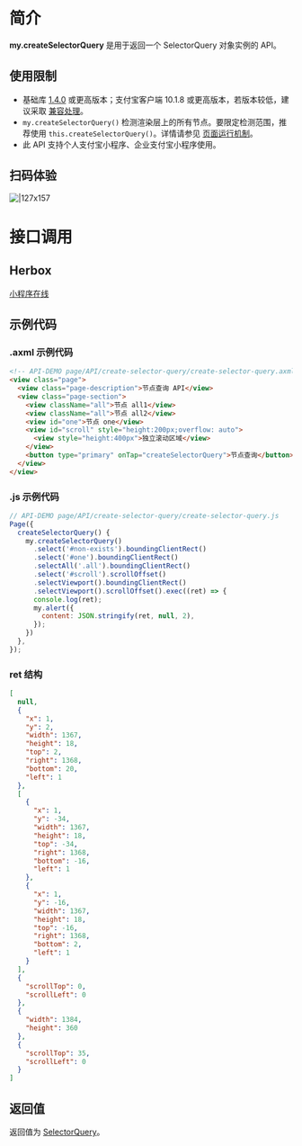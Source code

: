 
# 简介
**my.createSelectorQuery** 是用于返回一个 SelectorQuery 对象实例的 API。

## 使用限制

- 基础库 [1.4.0](https://opendocs.alipay.com/mini/framework/lib) 或更高版本；支付宝客户端  10.1.8 或更高版本，若版本较低，建议采取 [兼容处理](/mini/framework/compatibility)。
- `my.createSelectorQuery()` 检测渲染层上的所有节点。要限定检测范围，推荐使用 `this.createSelectorQuery()`。详情请参见 [页面运行机制](https://opendocs.alipay.com/mini/framework/page-detail#Page.prototype.createSelectorQuery)。
- 此 API 支持个人支付宝小程序、企业支付宝小程序使用。

## 扫码体验
![|127x157](https://gw.alipayobjects.com/zos/skylark-tools/public/files/2acd429bacf285e962c28166b6c60b82.jpeg#align=left&display=inline&height=157&margin=%5Bobject%20Object%5D&originHeight=157&originWidth=127&status=done&style=none&width=127)

# 接口调用

## Herbox
[小程序在线](https://herbox-embed.alipay.com/s/doc-create-selector-query?theme=light&previewZoom=75&chInfo=openhome-doc) 

## 示例代码

### .axml 示例代码
```html
<!-- API-DEMO page/API/create-selector-query/create-selector-query.axml-->
<view class="page">
  <view class="page-description">节点查询 API</view>
  <view class="page-section">
    <view className="all">节点 all1</view>
    <view className="all">节点 all2</view>
    <view id="one">节点 one</view>
    <view id="scroll" style="height:200px;overflow: auto">
      <view style="height:400px">独立滚动区域</view>
    </view>
    <button type="primary" onTap="createSelectorQuery">节点查询</button>
  </view>
</view>
```

### .js 示例代码
```javascript
// API-DEMO page/API/create-selector-query/create-selector-query.js
Page({
  createSelectorQuery() {
    my.createSelectorQuery()
      .select('#non-exists').boundingClientRect()
      .select('#one').boundingClientRect()
      .selectAll('.all').boundingClientRect()
      .select('#scroll').scrollOffset()
      .selectViewport().boundingClientRect()
      .selectViewport().scrollOffset().exec((ret) => {
      console.log(ret);
      my.alert({
        content: JSON.stringify(ret, null, 2),
      });
    })
  },
});
```

### ret 结构
```json
[
  null,
  {
    "x": 1,
    "y": 2,
    "width": 1367,
    "height": 18,
    "top": 2,
    "right": 1368,
    "bottom": 20,
    "left": 1
  },
  [
    {
      "x": 1,
      "y": -34,
      "width": 1367,
      "height": 18,
      "top": -34,
      "right": 1368,
      "bottom": -16,
      "left": 1
    },
    {
      "x": 1,
      "y": -16,
      "width": 1367,
      "height": 18,
      "top": -16,
      "right": 1368,
      "bottom": 2,
      "left": 1
    }
  ],
  {
    "scrollTop": 0,
    "scrollLeft": 0
  },
  {
    "width": 1384,
    "height": 360
  },
  {
    "scrollTop": 35,
    "scrollLeft": 0
  }
]
```

## 返回值
返回值为 [SelectorQuery](https://opendocs.alipay.com/mini/api/pc8s51)。
